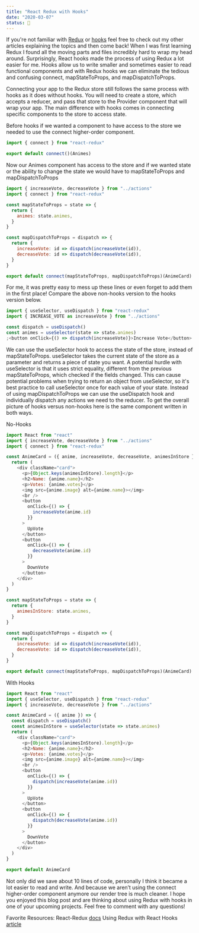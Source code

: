 ```yaml
---
title: "React Redux with Hooks"
date: "2020-03-07"
status: 🌸
---
```


If you're not familiar with [Redux](https://dev.to/talia/beginner-s-guide-to-react-redux-585e) or [hooks](https://dev.to/talia/react-hooks-1nme) feel free to check out my other articles explaining the topics and then come back! When I was first learning Redux I found all the moving parts and files incredibly hard to wrap my head around. Surprisingly, React hooks made the process of using Redux a lot easier for me. Hooks allow us to write smaller and sometimes easier to read functional components and with Redux hooks we can eliminate the tedious and confusing connect, mapStateToProps, and mapDispatchToProps.

Connecting your app to the Redux store still follows the same process with hooks as it does without hooks. You will need to create a store, which accepts a reducer, and pass that store to the Provider component that will wrap your app. The main difference with hooks comes in connecting specific components to the store to access state.

Before hooks if we wanted a component to have access to the store we needed to use the connect higher-order component.

```javascript
import { connect } from "react-redux"

export default connect()(Animes)
```

Now our Animes component has access to the store and if we wanted state or the ability to change the state we would have to mapStateToProps and mapDispatchToProps

```javascript
import { increaseVote, decreaseVote } from "../actions"
import { connect } from "react-redux"

const mapStateToProps = state => {
  return {
    animes: state.animes,
  }
}

const mapDispatchToProps = dispatch => {
  return {
    increaseVote: id => dispatch(increaseVote(id)),
    decreaseVote: id => dispatch(decreaseVote(id)),
  }
}

export default connect(mapStateToProps, mapDispatchToProps)(AnimeCard)
```

For me, it was pretty easy to mess up these lines or even forget to add them in the first place! Compare the above non-hooks version to the hooks version below.

```javascript
import { useSelector, useDispatch } from "react-redux"
import { INCREASE_VOTE as increaseVote } from "../actions"

const dispatch = useDispatch()
const animes = useSelector(state => state.animes)
;<button onClick={() => dispatch(increaseVote)}>Increase Vote</button>
```

We can use the useSelector hook to access the state of the store, instead of mapStateToProps. useSelector takes the current state of the store as a parameter and returns a piece of state you want. A potential hurdle with useSelector is that it uses strict equality, different from the previous mapStateToProps, which checked if the fields changed. This can cause potential problems when trying to return an object from useSelector, so it's best practice to call useSelector once for each value of your state. Instead of using mapDispatchToProps we can use the useDispatch hook and individually dispatch any actions we need to the reducer. To get the overall picture of hooks versus non-hooks here is the same component written in both ways.

No-Hooks

```javascript
import React from "react"
import { increaseVote, decreaseVote } from "../actions"
import { connect } from "react-redux"

const AnimeCard = ({ anime, increaseVote, decreaseVote, animesInStore }) => {
  return (
    <div className="card">
      <p>{Object.keys(animesInStore).length}</p>
      <h2>Name: {anime.name}</h2>
      <p>Votes: {anime.votes}</p>
      <img src={anime.image} alt={anime.name}></img>
      <br />
      <button
        onClick={() => {
          increaseVote(anime.id)
        }}
      >
        UpVote
      </button>
      <button
        onClick={() => {
          decreaseVote(anime.id)
        }}
      >
        DownVote
      </button>
    </div>
  )
}

const mapStateToProps = state => {
  return {
    animesInStore: state.animes,
  }
}

const mapDispatchToProps = dispatch => {
  return {
    increaseVote: id => dispatch(increaseVote(id)),
    decreaseVote: id => dispatch(decreaseVote(id)),
  }
}

export default connect(mapStateToProps, mapDispatchToProps)(AnimeCard)
```

With Hooks

```javascript
import React from "react"
import { useSelector, useDispatch } from "react-redux"
import { increaseVote, decreaseVote } from "../actions"

const AnimeCard = ({ anime }) => {
  const dispatch = useDispatch()
  const animesInStore = useSelector(state => state.animes)
  return (
    <div className="card">
      <p>{Object.keys(animesInStore).length}</p>
      <h2>Name: {anime.name}</h2>
      <p>Votes: {anime.votes}</p>
      <img src={anime.image} alt={anime.name}></img>
      <br />
      <button
        onClick={() => {
          dispatch(increaseVote(anime.id))
        }}
      >
        UpVote
      </button>
      <button
        onClick={() => {
          dispatch(decreaseVote(anime.id))
        }}
      >
        DownVote
      </button>
    </div>
  )
}

export default AnimeCard
```

Not only did we save about 10 lines of code, personally I think it became a lot easier to read and write. And because we aren’t using the connect higher-order component anymore our render tree is much cleaner. I hope you enjoyed this blog post and are thinking about using Redux with hooks in one of your upcoming projects. Feel free to comment with any questions!

Favorite Resources:
React-Redux [docs](https://react-redux.js.org/api/hooks)
Using Redux with React Hooks [article](https://thoughtbot.com/blog/using-redux-with-react-hooks)
